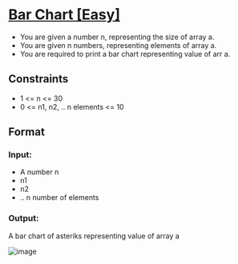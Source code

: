 #  [Bar Chart [Easy]](https://nados.io/question/bar-chart)

- You are given a number n, representing the size of array a.
- You are given n numbers, representing elements of array a.
- You are required to print a bar chart representing value of arr a.

 ## Constraints
- 1 <= n <= 30
- 0 <= n1, n2, .. n elements <= 10

##  Format

###   Input:
- A number n
- n1
- n2
- .. n number of elements

###  Output:
A bar chart of asteriks representing value of array a

![image](https://user-images.githubusercontent.com/97858274/192145644-4a3d5910-07f2-47df-a865-be28305039f8.png)
